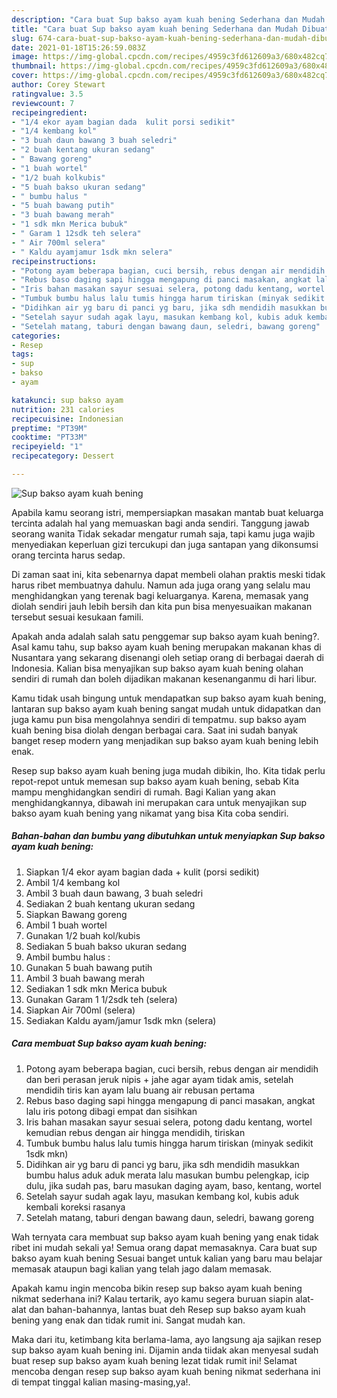 ```yaml
---
description: "Cara buat Sup bakso ayam kuah bening Sederhana dan Mudah Dibuat"
title: "Cara buat Sup bakso ayam kuah bening Sederhana dan Mudah Dibuat"
slug: 674-cara-buat-sup-bakso-ayam-kuah-bening-sederhana-dan-mudah-dibuat
date: 2021-01-18T15:26:59.083Z
image: https://img-global.cpcdn.com/recipes/4959c3fd612609a3/680x482cq70/sup-bakso-ayam-kuah-bening-foto-resep-utama.jpg
thumbnail: https://img-global.cpcdn.com/recipes/4959c3fd612609a3/680x482cq70/sup-bakso-ayam-kuah-bening-foto-resep-utama.jpg
cover: https://img-global.cpcdn.com/recipes/4959c3fd612609a3/680x482cq70/sup-bakso-ayam-kuah-bening-foto-resep-utama.jpg
author: Corey Stewart
ratingvalue: 3.5
reviewcount: 7
recipeingredient:
- "1/4 ekor ayam bagian dada  kulit porsi sedikit"
- "1/4 kembang kol"
- "3 buah daun bawang 3 buah seledri"
- "2 buah kentang ukuran sedang"
- " Bawang goreng"
- "1 buah wortel"
- "1/2 buah kolkubis"
- "5 buah bakso ukuran sedang"
- " bumbu halus "
- "5 buah bawang putih"
- "3 buah bawang merah"
- "1 sdk mkn Merica bubuk"
- " Garam 1 12sdk teh selera"
- " Air 700ml selera"
- " Kaldu ayamjamur 1sdk mkn selera"
recipeinstructions:
- "Potong ayam beberapa bagian, cuci bersih, rebus dengan air mendidih dan beri perasan jeruk nipis + jahe agar ayam tidak amis, setelah mendidih tiris kan ayam lalu buang air rebusan pertama"
- "Rebus baso daging sapi hingga mengapung di panci masakan, angkat lalu iris potong dibagi empat dan sisihkan"
- "Iris bahan masakan sayur sesuai selera, potong dadu kentang, wortel kemudian rebus dengan air hingga mendidih, tiriskan"
- "Tumbuk bumbu halus lalu tumis hingga harum tiriskan (minyak sedikit 1sdk mkn)"
- "Didihkan air yg baru di panci yg baru, jika sdh mendidih masukkan bumbu halus aduk aduk merata lalu masukan bumbu pelengkap, icip dulu, jika sudah pas, baru masukan daging ayam, baso, kentang, wortel"
- "Setelah sayur sudah agak layu, masukan kembang kol, kubis aduk kembali koreksi rasanya"
- "Setelah matang, taburi dengan bawang daun, seledri, bawang goreng"
categories:
- Resep
tags:
- sup
- bakso
- ayam

katakunci: sup bakso ayam 
nutrition: 231 calories
recipecuisine: Indonesian
preptime: "PT39M"
cooktime: "PT33M"
recipeyield: "1"
recipecategory: Dessert

---
```



![Sup bakso ayam kuah bening](https://img-global.cpcdn.com/recipes/4959c3fd612609a3/680x482cq70/sup-bakso-ayam-kuah-bening-foto-resep-utama.jpg)

Apabila kamu seorang istri, mempersiapkan masakan mantab buat keluarga tercinta adalah hal yang memuaskan bagi anda sendiri. Tanggung jawab seorang  wanita Tidak sekadar mengatur rumah saja, tapi kamu juga wajib menyediakan keperluan gizi tercukupi dan juga santapan yang dikonsumsi orang tercinta harus sedap.

Di zaman  saat ini, kita sebenarnya dapat membeli olahan praktis meski tidak harus ribet membuatnya dahulu. Namun ada juga orang yang selalu mau menghidangkan yang terenak bagi keluarganya. Karena, memasak yang diolah sendiri jauh lebih bersih dan kita pun bisa menyesuaikan makanan tersebut sesuai kesukaan famili. 



Apakah anda adalah salah satu penggemar sup bakso ayam kuah bening?. Asal kamu tahu, sup bakso ayam kuah bening merupakan makanan khas di Nusantara yang sekarang disenangi oleh setiap orang di berbagai daerah di Indonesia. Kalian bisa menyajikan sup bakso ayam kuah bening olahan sendiri di rumah dan boleh dijadikan makanan kesenanganmu di hari libur.

Kamu tidak usah bingung untuk mendapatkan sup bakso ayam kuah bening, lantaran sup bakso ayam kuah bening sangat mudah untuk didapatkan dan juga kamu pun bisa mengolahnya sendiri di tempatmu. sup bakso ayam kuah bening bisa diolah dengan berbagai cara. Saat ini sudah banyak banget resep modern yang menjadikan sup bakso ayam kuah bening lebih enak.

Resep sup bakso ayam kuah bening juga mudah dibikin, lho. Kita tidak perlu repot-repot untuk memesan sup bakso ayam kuah bening, sebab Kita mampu menghidangkan sendiri di rumah. Bagi Kalian yang akan menghidangkannya, dibawah ini merupakan cara untuk menyajikan sup bakso ayam kuah bening yang nikamat yang bisa Kita coba sendiri.

<!--inarticleads1-->

##### Bahan-bahan dan bumbu yang dibutuhkan untuk menyiapkan Sup bakso ayam kuah bening:

1. Siapkan 1/4 ekor ayam bagian dada + kulit (porsi sedikit)
1. Ambil 1/4 kembang kol
1. Ambil 3 buah daun bawang, 3 buah seledri
1. Sediakan 2 buah kentang ukuran sedang
1. Siapkan  Bawang goreng
1. Ambil 1 buah wortel
1. Gunakan 1/2 buah kol/kubis
1. Sediakan 5 buah bakso ukuran sedang
1. Ambil  bumbu halus :
1. Gunakan 5 buah bawang putih
1. Ambil 3 buah bawang merah
1. Sediakan 1 sdk mkn Merica bubuk
1. Gunakan  Garam 1 1/2sdk teh (selera)
1. Siapkan  Air 700ml (selera)
1. Sediakan  Kaldu ayam/jamur 1sdk mkn (selera)




<!--inarticleads2-->

##### Cara membuat Sup bakso ayam kuah bening:

1. Potong ayam beberapa bagian, cuci bersih, rebus dengan air mendidih dan beri perasan jeruk nipis + jahe agar ayam tidak amis, setelah mendidih tiris kan ayam lalu buang air rebusan pertama
1. Rebus baso daging sapi hingga mengapung di panci masakan, angkat lalu iris potong dibagi empat dan sisihkan
1. Iris bahan masakan sayur sesuai selera, potong dadu kentang, wortel kemudian rebus dengan air hingga mendidih, tiriskan
1. Tumbuk bumbu halus lalu tumis hingga harum tiriskan (minyak sedikit 1sdk mkn)
1. Didihkan air yg baru di panci yg baru, jika sdh mendidih masukkan bumbu halus aduk aduk merata lalu masukan bumbu pelengkap, icip dulu, jika sudah pas, baru masukan daging ayam, baso, kentang, wortel
1. Setelah sayur sudah agak layu, masukan kembang kol, kubis aduk kembali koreksi rasanya
1. Setelah matang, taburi dengan bawang daun, seledri, bawang goreng




Wah ternyata cara membuat sup bakso ayam kuah bening yang enak tidak ribet ini mudah sekali ya! Semua orang dapat memasaknya. Cara buat sup bakso ayam kuah bening Sesuai banget untuk kalian yang baru mau belajar memasak ataupun bagi kalian yang telah jago dalam memasak.

Apakah kamu ingin mencoba bikin resep sup bakso ayam kuah bening nikmat sederhana ini? Kalau tertarik, ayo kamu segera buruan siapin alat-alat dan bahan-bahannya, lantas buat deh Resep sup bakso ayam kuah bening yang enak dan tidak rumit ini. Sangat mudah kan. 

Maka dari itu, ketimbang kita berlama-lama, ayo langsung aja sajikan resep sup bakso ayam kuah bening ini. Dijamin anda tiidak akan menyesal sudah buat resep sup bakso ayam kuah bening lezat tidak rumit ini! Selamat mencoba dengan resep sup bakso ayam kuah bening nikmat sederhana ini di tempat tinggal kalian masing-masing,ya!.

